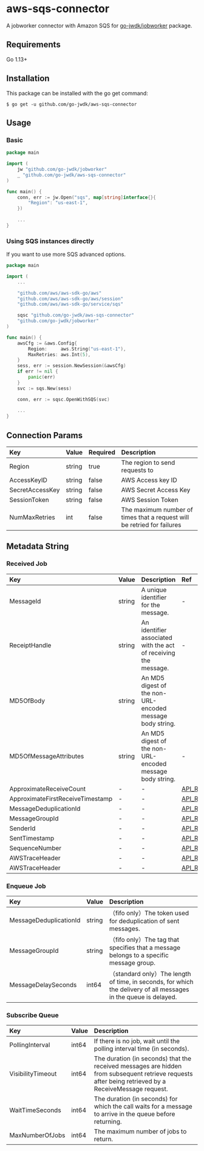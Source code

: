 # aws-sqs-connector

A jobworker connector with Amazon SQS for [go-jwdk/jobworker](https://github.com/go-jwdk/jobworker) package.

## Requirements

Go 1.13+

## Installation

This package can be installed with the go get command:

```
$ go get -u github.com/go-jwdk/aws-sqs-connector
```

## Usage

### Basic

```go
package main

import (
	jw "github.com/go-jwdk/jobworker"
    _ "github.com/go-jwdk/aws-sqs-connector"
)

func main() {
    conn, err := jw.Open("sqs", map[string]interface{}{
        "Region": "us-east-1",
    })
    
    ...
}
```

### Using SQS instances directly

If you want to use more SQS advanced options.

```go
package main

import (
	...

	"github.com/aws/aws-sdk-go/aws"
	"github.com/aws/aws-sdk-go/aws/session"
	"github.com/aws/aws-sdk-go/service/sqs"

	sqsc "github.com/go-jwdk/aws-sqs-connector"
	"github.com/go-jwdk/jobworker"
)

func main() {
	awsCfg := &aws.Config{
		Region:     aws.String("us-east-1"),
		MaxRetries: aws.Int(5),
	}
	sess, err := session.NewSession(&awsCfg)
	if err != nil {
		panic(err)
	}
	svc := sqs.New(sess)

	conn, err := sqsc.OpenWithSQS(svc)
	
	...
}
```

## Connection Params

| Key | Value | Required | Description |
|:---|:---|:---|:---|
|Region |string |true |The region to send requests to |
|AccessKeyID |string |false |AWS Access key ID |
|SecretAccessKey |string |false |AWS Secret Access Key |
|SessionToken |string |false |AWS Session Token |
|NumMaxRetries |int |false |The maximum number of times that a request will be retried for failures |

## Metadata String

### Received Job

| Key | Value | Description | Ref |
|:---|:---|:---|:---|
|MessageId |string |A unique identifier for the message. |- |
|ReceiptHandle |string |An identifier associated with the act of receiving the message. |- |
|MD5OfBody |string |An MD5 digest of the non-URL-encoded message body string. |
|MD5OfMessageAttributes |string|An MD5 digest of the non-URL-encoded message body string. |- |
|ApproximateReceiveCount |- |- |[API_ReceiveMessage.html](https://docs.aws.amazon.com/AWSSimpleQueueService/latest/APIReference/API_ReceiveMessage.html) |
|ApproximateFirstReceiveTimestamp |- |- |[API_ReceiveMessage.html](https://docs.aws.amazon.com/AWSSimpleQueueService/latest/APIReference/API_ReceiveMessage.html) |
|MessageDeduplicationId |- |- |[API_ReceiveMessage.html](https://docs.aws.amazon.com/AWSSimpleQueueService/latest/APIReference/API_ReceiveMessage.html) |
|MessageGroupId |- |- |[API_ReceiveMessage.html](https://docs.aws.amazon.com/AWSSimpleQueueService/latest/APIReference/API_ReceiveMessage.html) |
|SenderId |- |- |[API_ReceiveMessage.html](https://docs.aws.amazon.com/AWSSimpleQueueService/latest/APIReference/API_ReceiveMessage.html) |
|SentTimestamp |- |- |[API_ReceiveMessage.html](https://docs.aws.amazon.com/AWSSimpleQueueService/latest/APIReference/API_ReceiveMessage.html) |
|SequenceNumber |- |- |[API_ReceiveMessage.html](https://docs.aws.amazon.com/AWSSimpleQueueService/latest/APIReference/API_ReceiveMessage.html) |
|AWSTraceHeader |- |- |[API_ReceiveMessage.html](https://docs.aws.amazon.com/AWSSimpleQueueService/latest/APIReference/API_ReceiveMessage.html) |
|AWSTraceHeader |- |- |[API_ReceiveMessage.html](https://docs.aws.amazon.com/AWSSimpleQueueService/latest/APIReference/API_ReceiveMessage.html) |

### Enqueue Job

| Key | Value | Description |
|:---|:---|:---|
|MessageDeduplicationId |string |（fifo only）The token used for deduplication of sent messages. |
|MessageGroupId |string |（fifo only）The tag that specifies that a message belongs to a specific message group. |
|MessageDelaySeconds |int64 |（standard only）The length of time, in seconds, for which the delivery of all messages in the queue is delayed. |

### Subscribe Queue

| Key | Value | Description |
|:---|:---|:---|
|PollingInterval |int64 |If there is no job, wait until the polling interval time (in seconds). |
|VisibilityTimeout |int64 |The duration (in seconds) that the received messages are hidden from subsequent retrieve requests after being retrieved by a ReceiveMessage request. |
|WaitTimeSeconds |int64 |The duration (in seconds) for which the call waits for a message to arrive in the queue before returning. |
|MaxNumberOfJobs |int64 |The maximum number of jobs to return. |